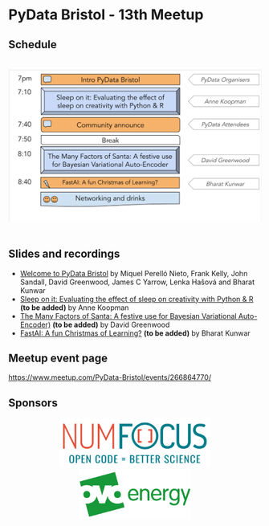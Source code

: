 # PyData Bristol - 13th Meetup

## Schedule

<p align="center">
  <img alt="schedule" src="./images/2019_12_schedule.svg" vspace="20" widht="300"/>
</p>

## Slides and recordings

- [Welcome to PyData Bristol][slides:1] by Miquel Perelló Nieto, Frank Kelly,
John Sandall, David Greenwood, James C Yarrow, Lenka Hašová and Bharat Kunwar
- [Sleep on it: Evaluating the effect of sleep on creativity with Python & R][slides:2] **(to be added)** by Anne Koopman
- [The Many Factors of Santa: A festive use for Bayesian Variational Auto-Encoder)][slides:3] **(to be added)** by David Greenwood
- [FastAI: A fun Christmas of Learning?][slides:4] **(to be added)** by Bharat Kunwar

[slides:1]: ./pydata_bristol_1.pdf
[slides:2]:  ./pydata_bristol_2.pdf
[slides:3]:  ./pydata_bristol_3.pdf
[slides:4]:  ./pydata_bristol_4.pdf
[slides:5]:  ./pydata_bristol_5.pdf

## Meetup event page

https://www.meetup.com/PyData-Bristol/events/266864770/

## Sponsors

<p align="center">
  <a href="https://www.numfocus.org/"><img alt='NumFocus logo' src="./images/logos/numfocus_logo.png" hspace="20" height="100"/></a>
  <a href="https://www.ovoenergy.com/careers/vacancies"><img alt='ovo energy logo' src="./images/logos/ovo_energy_logo.jpg" hspace="20" height="100"/></a>
</p>
